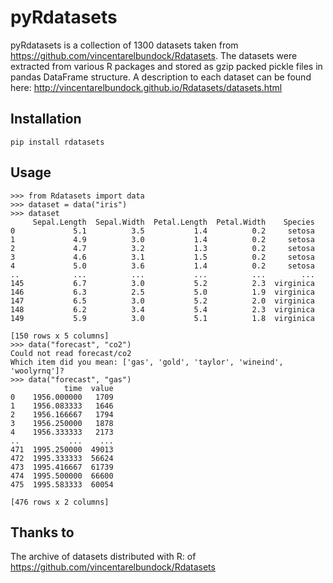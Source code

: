 # pyRdatasets
pyRdatasets is a collection of 1300 datasets taken from https://github.com/vincentarelbundock/Rdatasets. 
The datasets were extracted from various R packages and stored as gzip packed pickle files in pandas DataFrame structure.
A description to each dataset can be found here: http://vincentarelbundock.github.io/Rdatasets/datasets.html

## Installation
```
pip install rdatasets
```

## Usage

```
>>> from Rdatasets import data
>>> dataset = data("iris")
>>> dataset
     Sepal.Length  Sepal.Width  Petal.Length  Petal.Width    Species
0             5.1          3.5           1.4          0.2     setosa
1             4.9          3.0           1.4          0.2     setosa
2             4.7          3.2           1.3          0.2     setosa
3             4.6          3.1           1.5          0.2     setosa
4             5.0          3.6           1.4          0.2     setosa
..            ...          ...           ...          ...        ...
145           6.7          3.0           5.2          2.3  virginica
146           6.3          2.5           5.0          1.9  virginica
147           6.5          3.0           5.2          2.0  virginica
148           6.2          3.4           5.4          2.3  virginica
149           5.9          3.0           5.1          1.8  virginica

[150 rows x 5 columns]
>>> data("forecast", "co2")
Could not read forecast/co2
Which item did you mean: ['gas', 'gold', 'taylor', 'wineind', 'woolyrnq']?
>>> data("forecast", "gas")
            time  value
0    1956.000000   1709
1    1956.083333   1646
2    1956.166667   1794
3    1956.250000   1878
4    1956.333333   2173
..           ...    ...
471  1995.250000  49013
472  1995.333333  56624
473  1995.416667  61739
474  1995.500000  66600
475  1995.583333  60054

[476 rows x 2 columns]
```



## Thanks to 
The archive of datasets distributed with R: of https://github.com/vincentarelbundock/Rdatasets